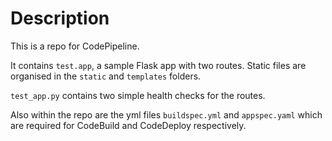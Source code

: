 # Description
This is a repo for CodePipeline.

It contains `test.app`, a sample Flask app with two routes.
Static files are organised in the `static` and `templates` folders.

`test_app.py` contains two simple health checks for the routes.

Also within the repo are the yml files `buildspec.yml` and `appspec.yaml` which are required for CodeBuild and CodeDeploy respectively.

